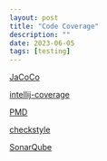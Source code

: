 ```yaml
---
layout: post
title: "Code Coverage"
description: ""
date: 2023-06-05
tags: [testing]
---
```


<a href="https://github.com/jacoco/jacoco">JaCoCo</a>

<a href="https://github.com/JetBrains/intellij-coverage">intellij-coverage</a>

<a href="https://github.com/pmd/pmd">PMD</a>

<a href="https://github.com/checkstyle/checkstyle">checkstyle</a>

<a href="https://github.com/SonarSource/sonarqube">SonarQube</a>
